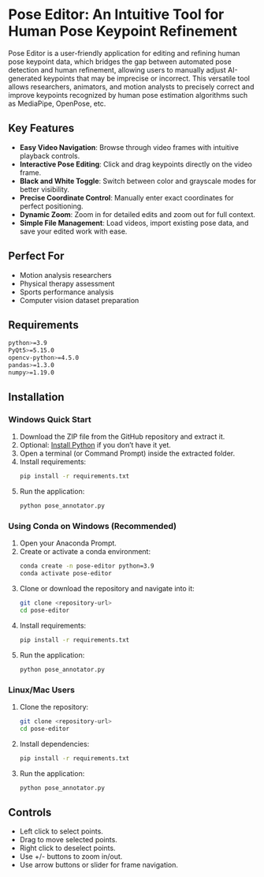 # Pose Editor: An Intuitive Tool for Human Pose Keypoint Refinement

Pose Editor is a user-friendly application for editing and refining human pose keypoint data, which bridges the gap between automated pose detection and human refinement, allowing users to manually adjust AI-generated keypoints that may be imprecise or incorrect. This versatile tool allows researchers, animators, and motion analysts to precisely correct and improve keypoints recognized by human pose estimation algorithms such as MediaPipe, OpenPose, etc.

## Key Features

- **Easy Video Navigation**: Browse through video frames with intuitive playback controls.
- **Interactive Pose Editing**: Click and drag keypoints directly on the video frame.
- **Black and White Toggle**: Switch between color and grayscale modes for better visibility.
- **Precise Coordinate Control**: Manually enter exact coordinates for perfect positioning.
- **Dynamic Zoom**: Zoom in for detailed edits and zoom out for full context.
- **Simple File Management**: Load videos, import existing pose data, and save your edited work with ease.

## Perfect For

- Motion analysis researchers
- Physical therapy assessment
- Sports performance analysis
- Computer vision dataset preparation

## Requirements
```bash
python>=3.9
PyQt5>=5.15.0
opencv-python>=4.5.0
pandas>=1.3.0
numpy>=1.19.0
```

## Installation

### Windows Quick Start

1. Download the ZIP file from the GitHub repository and extract it. 
2. Optional: [Install Python](https://www.python.org/downloads/) if you don’t have it yet.
3. Open a terminal (or Command Prompt) inside the extracted folder.
4. Install requirements:
   ```bash
   pip install -r requirements.txt
   ```
5. Run the application:
   ```bash
   python pose_annotator.py
   ```

### Using Conda on Windows (Recommended)

1. Open your Anaconda Prompt.
2. Create or activate a conda environment:
   ```bash
   conda create -n pose-editor python=3.9
   conda activate pose-editor
   ```
3. Clone or download the repository and navigate into it:
   ```bash
   git clone <repository-url>
   cd pose-editor
   ```
4. Install requirements:
   ```bash
   pip install -r requirements.txt
   ```
5. Run the application:
   ```bash
   python pose_annotator.py
   ```

### Linux/Mac Users

1. Clone the repository:
   ```bash
   git clone <repository-url>
   cd pose-editor
   ```
2. Install dependencies:
   ```bash
   pip install -r requirements.txt
   ```
3. Run the application:
   ```bash
   python pose_annotator.py
   ```

## Controls

- Left click to select points.
- Drag to move selected points.
- Right click to deselect points.
- Use +/- buttons to zoom in/out.
- Use arrow buttons or slider for frame navigation.
